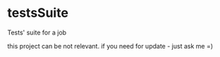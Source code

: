 # testsSuite
Tests' suite for a job

this project can be not relevant. if you need for update - just ask me =)
